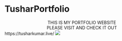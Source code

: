 # TusharPortfolio
<center>
THIS IS MY PORTFOLIO WEBSITE<br>
PLEASE VISIT AND CHECK IT OUT
 </center>
https://tusharkumar.live/
<img src="https://tusharkumar.live/coverpic.png">
